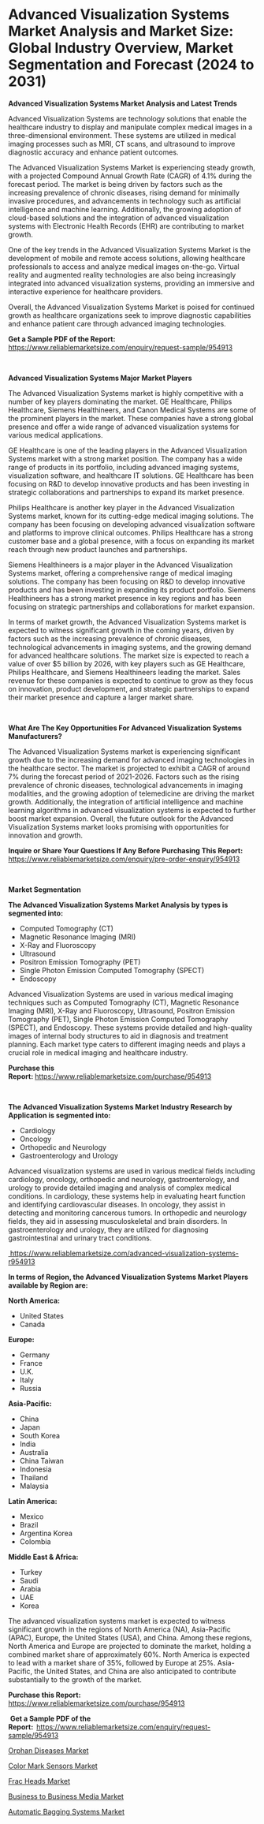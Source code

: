 <p><h1>Advanced Visualization Systems Market Analysis and Market Size: Global Industry Overview, Market Segmentation and Forecast (2024 to 2031)</h1></p><p><strong>Advanced Visualization Systems Market Analysis and Latest Trends</strong></p>
<p><p>Advanced Visualization Systems are technology solutions that enable the healthcare industry to display and manipulate complex medical images in a three-dimensional environment. These systems are utilized in medical imaging processes such as MRI, CT scans, and ultrasound to improve diagnostic accuracy and enhance patient outcomes.</p><p>The Advanced Visualization Systems Market is experiencing steady growth, with a projected Compound Annual Growth Rate (CAGR) of 4.1% during the forecast period. The market is being driven by factors such as the increasing prevalence of chronic diseases, rising demand for minimally invasive procedures, and advancements in technology such as artificial intelligence and machine learning. Additionally, the growing adoption of cloud-based solutions and the integration of advanced visualization systems with Electronic Health Records (EHR) are contributing to market growth.</p><p>One of the key trends in the Advanced Visualization Systems Market is the development of mobile and remote access solutions, allowing healthcare professionals to access and analyze medical images on-the-go. Virtual reality and augmented reality technologies are also being increasingly integrated into advanced visualization systems, providing an immersive and interactive experience for healthcare providers.</p><p>Overall, the Advanced Visualization Systems Market is poised for continued growth as healthcare organizations seek to improve diagnostic capabilities and enhance patient care through advanced imaging technologies.</p></p>
<p><strong>Get a Sample PDF of the Report:&nbsp;</strong> <a href="https://www.reliablemarketsize.com/enquiry/request-sample/954913">https://www.reliablemarketsize.com/enquiry/request-sample/954913</a></p>
<p>&nbsp;</p>
<p><strong>Advanced Visualization Systems Major Market Players</strong></p>
<p><p>The Advanced Visualization Systems market is highly competitive with a number of key players dominating the market. GE Healthcare, Philips Healthcare, Siemens Healthineers, and Canon Medical Systems are some of the prominent players in the market. These companies have a strong global presence and offer a wide range of advanced visualization systems for various medical applications.</p><p>GE Healthcare is one of the leading players in the Advanced Visualization Systems market with a strong market position. The company has a wide range of products in its portfolio, including advanced imaging systems, visualization software, and healthcare IT solutions. GE Healthcare has been focusing on R&D to develop innovative products and has been investing in strategic collaborations and partnerships to expand its market presence.</p><p>Philips Healthcare is another key player in the Advanced Visualization Systems market, known for its cutting-edge medical imaging solutions. The company has been focusing on developing advanced visualization software and platforms to improve clinical outcomes. Philips Healthcare has a strong customer base and a global presence, with a focus on expanding its market reach through new product launches and partnerships.</p><p>Siemens Healthineers is a major player in the Advanced Visualization Systems market, offering a comprehensive range of medical imaging solutions. The company has been focusing on R&D to develop innovative products and has been investing in expanding its product portfolio. Siemens Healthineers has a strong market presence in key regions and has been focusing on strategic partnerships and collaborations for market expansion.</p><p>In terms of market growth, the Advanced Visualization Systems market is expected to witness significant growth in the coming years, driven by factors such as the increasing prevalence of chronic diseases, technological advancements in imaging systems, and the growing demand for advanced healthcare solutions. The market size is expected to reach a value of over $5 billion by 2026, with key players such as GE Healthcare, Philips Healthcare, and Siemens Healthineers leading the market. Sales revenue for these companies is expected to continue to grow as they focus on innovation, product development, and strategic partnerships to expand their market presence and capture a larger market share.</p></p>
<p>&nbsp;</p>
<p><strong>What Are The Key Opportunities For Advanced Visualization Systems Manufacturers?</strong></p>
<p><p>The Advanced Visualization Systems market is experiencing significant growth due to the increasing demand for advanced imaging technologies in the healthcare sector. The market is projected to exhibit a CAGR of around 7% during the forecast period of 2021-2026. Factors such as the rising prevalence of chronic diseases, technological advancements in imaging modalities, and the growing adoption of telemedicine are driving the market growth. Additionally, the integration of artificial intelligence and machine learning algorithms in advanced visualization systems is expected to further boost market expansion. Overall, the future outlook for the Advanced Visualization Systems market looks promising with opportunities for innovation and growth.</p></p>
<p><strong>Inquire or Share Your Questions If Any Before Purchasing This Report:</strong> <a href="https://www.reliablemarketsize.com/enquiry/pre-order-enquiry/954913">https://www.reliablemarketsize.com/enquiry/pre-order-enquiry/954913</a></p>
<p>&nbsp;</p>
<p><strong>Market Segmentation</strong></p>
<p><strong>The Advanced Visualization Systems Market Analysis by types is segmented into:</strong></p>
<p><ul><li>Computed Tomography (CT)</li><li>Magnetic Resonance Imaging (MRI)</li><li>X-Ray and Fluoroscopy</li><li>Ultrasound</li><li>Positron Emission Tomography (PET)</li><li>Single Photon Emission Computed Tomography (SPECT)</li><li>Endoscopy</li></ul></p>
<p><p>Advanced Visualization Systems are used in various medical imaging techniques such as Computed Tomography (CT), Magnetic Resonance Imaging (MRI), X-Ray and Fluoroscopy, Ultrasound, Positron Emission Tomography (PET), Single Photon Emission Computed Tomography (SPECT), and Endoscopy. These systems provide detailed and high-quality images of internal body structures to aid in diagnosis and treatment planning. Each market type caters to different imaging needs and plays a crucial role in medical imaging and healthcare industry.</p></p>
<p><strong>Purchase this Report:&nbsp;</strong><a href="https://www.reliablemarketsize.com/purchase/954913">https://www.reliablemarketsize.com/purchase/954913</a></p>
<p>&nbsp;</p>
<p><strong>The Advanced Visualization Systems Market Industry Research by Application is segmented into:</strong></p>
<p><ul><li>Cardiology</li><li>Oncology</li><li>Orthopedic and Neurology</li><li>Gastroenterology and Urology</li></ul></p>
<p><p>Advanced visualization systems are used in various medical fields including cardiology, oncology, orthopedic and neurology, gastroenterology, and urology to provide detailed imaging and analysis of complex medical conditions. In cardiology, these systems help in evaluating heart function and identifying cardiovascular diseases. In oncology, they assist in detecting and monitoring cancerous tumors. In orthopedic and neurology fields, they aid in assessing musculoskeletal and brain disorders. In gastroenterology and urology, they are utilized for diagnosing gastrointestinal and urinary tract conditions.</p></p>
<p><a href="https://www.reliablemarketsize.com/advanced-visualization-systems-r954913">&nbsp;https://www.reliablemarketsize.com/advanced-visualization-systems-r954913</a></p>
<p><strong>In terms of Region, the Advanced Visualization Systems Market Players available by Region are:</strong></p>
<p>
    <p> <strong> North America: </strong>
        <ul>
            <li>United States</li>
            <li>Canada</li>
        </ul>
        </p> 
    <p> <strong> Europe: </strong>
        <ul>
            <li>Germany</li>
            <li>France</li>
            <li>U.K.</li>
            <li>Italy</li>
            <li>Russia</li>
        </ul>
        </p> 
    <p> <strong> Asia-Pacific: </strong>
        <ul>
            <li>China</li>
            <li>Japan</li>
            <li>South Korea</li>
            <li>India</li>
            <li>Australia</li>
            <li>China Taiwan</li>
            <li>Indonesia</li>
            <li>Thailand</li>
            <li>Malaysia</li>
        </ul>
        </p> 
    <p> <strong> Latin America: </strong>
        <ul>
            <li>Mexico</li>
            <li>Brazil</li>
            <li>Argentina Korea</li>
            <li>Colombia</li>
        </ul>
        </p> 
    <p> <strong> Middle East & Africa: </strong>
        <ul>
            <li>Turkey</li>
            <li>Saudi</li>
            <li>Arabia</li>
            <li>UAE</li>
            <li>Korea</li>
        </ul>
    </p>
    </p>
<p><p>The advanced visualization systems market is expected to witness significant growth in the regions of North America (NA), Asia-Pacific (APAC), Europe, the United States (USA), and China. Among these regions, North America and Europe are projected to dominate the market, holding a combined market share of approximately 60%. North America is expected to lead with a market share of 35%, followed by Europe at 25%. Asia-Pacific, the United States, and China are also anticipated to contribute substantially to the growth of the market.</p></p>
<p><strong>Purchase this Report: </strong><a href="https://www.reliablemarketsize.com/purchase/954913">https://www.reliablemarketsize.com/purchase/954913</a></p>
<p>&nbsp;<strong>Get a Sample PDF of the Report:&nbsp;&nbsp;</strong><a href="https://www.reliablemarketsize.com/enquiry/request-sample/954913">https://www.reliablemarketsize.com/enquiry/request-sample/954913</a></p>
<p><strong></strong></p>
<p><p><a href="https://github.com/KavonHansen645/Market-Research-Report-List-1/blob/main/orphan-diseases-market.md">Orphan Diseases Market</a></p><p><a href="https://medium.com/@electatowne2023/strategic-insights-into-global-color-mark-sensors-market-trends-2024-2031-covered-in-115-pages-82da8d9a607c">Color Mark Sensors Market</a></p><p><a href="https://medium.com/@ethanlehner/global-frac-heads-market-exploring-market-share-market-trends-and-future-growth-aa73b96c4909">Frac Heads Market</a></p><p><a href="https://github.com/ajiariaa/Market-Research-Report-List-1/blob/main/business-to-business-media-market.md">Business to Business Media Market</a></p><p><a href="https://medium.com/@maryroseguilty/exploring-automatic-bagging-systems-market-dynamics-global-trends-and-future-growth-prospects-6c1d635a6d0a">Automatic Bagging Systems Market</a></p></p>